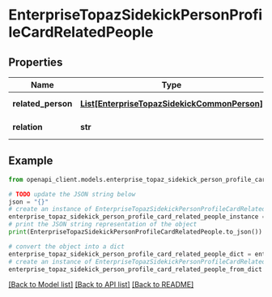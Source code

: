 # EnterpriseTopazSidekickPersonProfileCardRelatedPeople


## Properties

Name | Type | Description | Notes
------------ | ------------- | ------------- | -------------
**related_person** | [**List[EnterpriseTopazSidekickCommonPerson]**](EnterpriseTopazSidekickCommonPerson.md) | Related people. | [optional] 
**relation** | **str** | Relation type. | [optional] 

## Example

```python
from openapi_client.models.enterprise_topaz_sidekick_person_profile_card_related_people import EnterpriseTopazSidekickPersonProfileCardRelatedPeople

# TODO update the JSON string below
json = "{}"
# create an instance of EnterpriseTopazSidekickPersonProfileCardRelatedPeople from a JSON string
enterprise_topaz_sidekick_person_profile_card_related_people_instance = EnterpriseTopazSidekickPersonProfileCardRelatedPeople.from_json(json)
# print the JSON string representation of the object
print(EnterpriseTopazSidekickPersonProfileCardRelatedPeople.to_json())

# convert the object into a dict
enterprise_topaz_sidekick_person_profile_card_related_people_dict = enterprise_topaz_sidekick_person_profile_card_related_people_instance.to_dict()
# create an instance of EnterpriseTopazSidekickPersonProfileCardRelatedPeople from a dict
enterprise_topaz_sidekick_person_profile_card_related_people_from_dict = EnterpriseTopazSidekickPersonProfileCardRelatedPeople.from_dict(enterprise_topaz_sidekick_person_profile_card_related_people_dict)
```
[[Back to Model list]](../README.md#documentation-for-models) [[Back to API list]](../README.md#documentation-for-api-endpoints) [[Back to README]](../README.md)


